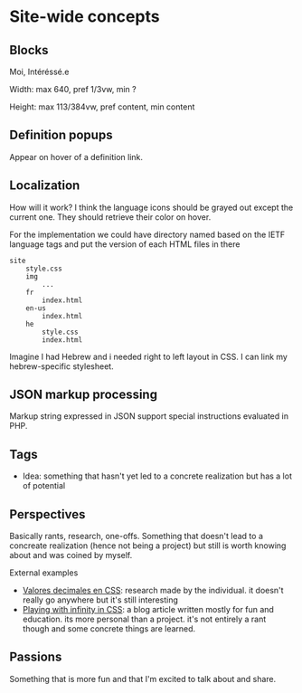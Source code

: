 # Site-wide concepts

## Blocks

Moi, Intéréssé.e

Width: max 640, pref $1/3$vw, min ?

Height: max 113/384vw, pref content, min content

## Definition popups

Appear on hover of a definition link.

## Localization

How will it work? I think the language icons should be grayed out except the current one. They should retrieve their color on hover.

For the implementation we could have directory named based on the IETF language tags and put the version of each HTML files in there

```text
site
    style.css
    img
        ...
    fr
        index.html
    en-us
        index.html
    he
        style.css
        index.html
```

Imagine I had Hebrew and i needed right to left layout in CSS. I can link my hebrew-specific stylesheet.

## JSON markup processing

Markup string expressed in JSON support special instructions evaluated in PHP.

## Tags

- Idea: something that hasn't yet led to a concrete realization but has a lot of potential

## Perspectives

Basically rants, research, one-offs. Something that doesn't lead to a concreate realization (hence not being a project) but still is worth knowing about and was coined by myself.

External examples

- [Valores decimales en CSS](https://www.danielclemente.com/html/medios_px/index.html): research made by the individual. it doesn't really go anywhere but it's still interesting
- [Playing with infinity in CSS](https://codersblock.com/blog/playing-with-infinity-in-css/): a blog article written mostly for fun and education. its more personal than a project. it's not entirely a rant though and some concrete things are learned.

## Passions

Something that is more fun and that I'm excited to talk about and share.

